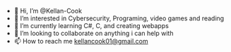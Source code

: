 - 👋 Hi, I’m @Kellan-Cook
- 👀 I’m interested in Cybersecurity, Programing, video games and reading
- 🌱 I’m currently learning C#, C, and creating webapps
- 💞️ I’m looking to collaborate on anything i can help with
- 📫 How to reach me kellancook01@gmail.com

<!---
Kellan-Cook/Kellan-Cook is a ✨ special ✨ repository because its `README.md` (this file) appears on your GitHub profile.
You can click the Preview link to take a look at your changes.
--->
